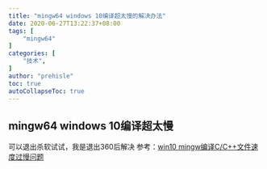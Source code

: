 ```yaml
---
title: "mingw64 windows 10编译超太慢的解决办法"
date: 2020-06-27T13:22:37+08:00
tags: [
    "mingw64"
]
categories: [
    "技术",
]
author: "prehisle"
toc: true
autoCollapseToc: true
---
```


## mingw64 windows 10编译超太慢
可以退出杀软试试，我是退出360后解决
参考：[win10 mingw编译C/C++文件速度过慢问题](https://blog.csdn.net/xingguo7183450/article/details/98618889)

